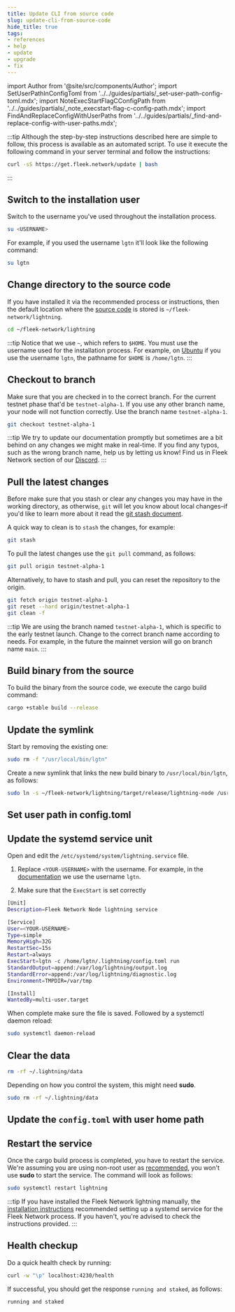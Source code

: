 ```yaml
---
title: Update CLI from source code
slug: update-cli-from-source-code
hide_title: true
tags:
- references
- help
- update
- upgrade
- fix
---
```


import Author from '@site/src/components/Author';
import SetUserPathInConfigToml from '../../guides/partials/_set-user-path-config-toml.mdx';
import NoteExecStartFlagCConfigPath from '../../guides/partials/_note_execstart-flag-c-config-path.mdx';
import FindAndReplaceConfigWithUserPaths from '../../guides/partials/_find-and-replace-config-with-user-paths.mdx';

:::tip
Although the step-by-step instructions described here are simple to follow, this process is available as an automated script. To use it execute the following command in your server terminal and follow the instructions:

```sh
curl -sS https://get.fleek.network/update | bash
```
:::

## Switch to the installation user

Switch to the username you've used throughout the installation process.

```sh
su <USERNAME>
```

For example, if you used the username `lgtn` it'll look like the following command:

```sh
su lgtn
```

## Change directory to the source code

If you have installed it via the recommended process or instructions, then the default location where the [source code](https://github.com/fleek-network/lightning) is stored is `~/fleek-network/lightning`.

```sh
cd ~/fleek-network/lightning
```

:::tip
Notice that we use `~`, which refers to `$HOME`. You must use the username used for the installation process. For example, on [Ubuntu](/docs/node/requirements#server) if you use the username `lgtn`, the pathname for `$HOME` is `/home/lgtn`.
:::

## Checkout to branch

Make sure that you are checked in to the correct branch. For the current testnet phase that'd be `testnet-alpha-1`. If you use any other branch name, your node will not function correctly. Use the branch name `testnet-alpha-1`.

```sh
git checkout testnet-alpha-1
```

:::tip
We try to update our documentation promptly but sometimes are a bit behind on any changes we might make in real-time. If you find any typos, such as the wrong branch name, help us by letting us know! Find us in Fleek Network section of our [Discord](https://discord.gg/fleekxyz).
:::

## Pull the latest changes

Before make sure that you stash or clear any changes you may have in the working directory, as otherwise, `git` will let you know about local changes–if you'd like to learn more about it read the [git stash document](https://git-scm.com/docs/git-stash).

A quick way to clean is to `stash` the changes, for example:

```sh
git stash 
```


To pull the latest changes use the `git pull` command, as follows:

```sh
git pull origin testnet-alpha-1
```

Alternatively, to have to stash and pull, you can reset the repository to the origin.

```sh
git fetch origin testnet-alpha-1
git reset --hard origin/testnet-alpha-1
git clean -f
```

:::tip
We are using the branch named `testnet-alpha-1`, which is specific to the early testnet launch. Change to the correct branch name according to needs. For example, in the future the mainnet version will go on branch name `main`.
:::

## Build binary from the source

To build the binary from the source code, we execute the cargo build command:

```sh
cargo +stable build --release
```

## Update the symlink

Start by removing the existing one:

```sh
sudo rm -f "/usr/local/bin/lgtn"
```

Create a new symlink that links the new build binary to `/usr/local/bin/lgtn`, as follows:

```sh
sudo ln -s ~/fleek-network/lightning/target/release/lightning-node /usr/local/bin/lgtn
```

## Set user path in config.toml

<SetUserPathInConfigToml />

## Update the systemd service unit

Open and edit the `/etc/systemd/system/lightning.service` file.


1) Replace `<YOUR-USERNAME>` with the username. For example, in the [documentation](/docs/node/install#create-a-user) we use the username `lgtn`.

2) Make sure that the `ExecStart` is set correctly

```sh
[Unit]
Description=Fleek Network Node lightning service

[Service]
User=<YOUR-USERNAME>
Type=simple
MemoryHigh=32G
RestartSec=15s
Restart=always
ExecStart=lgtn -c /home/lgtn/.lightning/config.toml run
StandardOutput=append:/var/log/lightning/output.log
StandardError=append:/var/log/lightning/diagnostic.log
Environment=TMPDIR=/var/tmp

[Install]
WantedBy=multi-user.target
```

<NoteExecStartFlagCConfigPath />

When complete make sure the file is saved. Followed by a systemctl daemon reload:

```sh
sudo systemctl daemon-reload
```

## Clear the data

```sh
rm -rf ~/.lightning/data
```

Depending on how you control the system, this might need **sudo**.

```sh
sudo rm -rf ~/.lightning/data
```

## Update the `config.toml` with user home path

<FindAndReplaceConfigWithUserPaths />

## Restart the service

Once the cargo build process is completed, you have to restart the service. We're assuming you are using non-root user as [recommended](/docs/node/install#create-a-user), you won't use **sudo** to start the service. The command will look as follows:

```sh
sudo systemctl restart lightning
```

:::tip
If you have installed the Fleek Network lightning manually, the [installation instructions](/docs/node/install#systemd-service-setup) recommended setting up a systemd service for the Fleek Network process. If you haven't, you're advised to check the instructions provided.
:::

## Health checkup

Do a quick health check by running:

```sh
curl -w "\p" localhost:4230/health
```

If successful, you should get the response `running and staked`, as follows:

```sh
running and staked
```

<Author
    name="Helder Oliveira"
    image="https://github.com/heldrida.png"
    title="Software Developer + DX"
    url="https://github.com/heldrida"
/>

